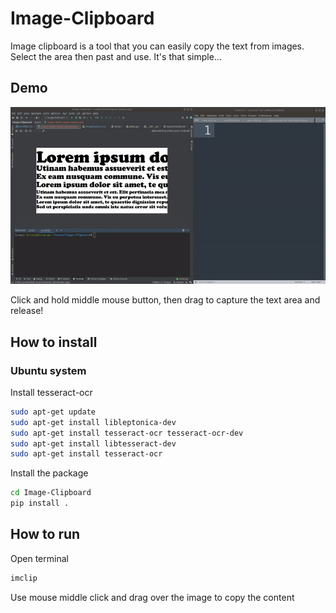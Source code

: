 # Image-Clipboard

Image clipboard is a tool that you can easily copy the text from images. Select the area then past and use. It's that simple...

## Demo

![Alt Text](https://github.com/CodeProcessor/Image-Clipboard/blob/master/assets/image-clipboard.gif)

Click and hold middle mouse button, then drag to capture the text area and release!

## How to install

### Ubuntu system

Install tesseract-ocr
```bash
sudo apt-get update
sudo apt-get install libleptonica-dev 
sudo apt-get install tesseract-ocr tesseract-ocr-dev
sudo apt-get install libtesseract-dev
sudo apt-get install tesseract-ocr
```

Install the package
```bash
cd Image-Clipboard
pip install .
```

## How to run
Open terminal
```bash
imclip
```
Use mouse middle click and drag over the image to copy the content
